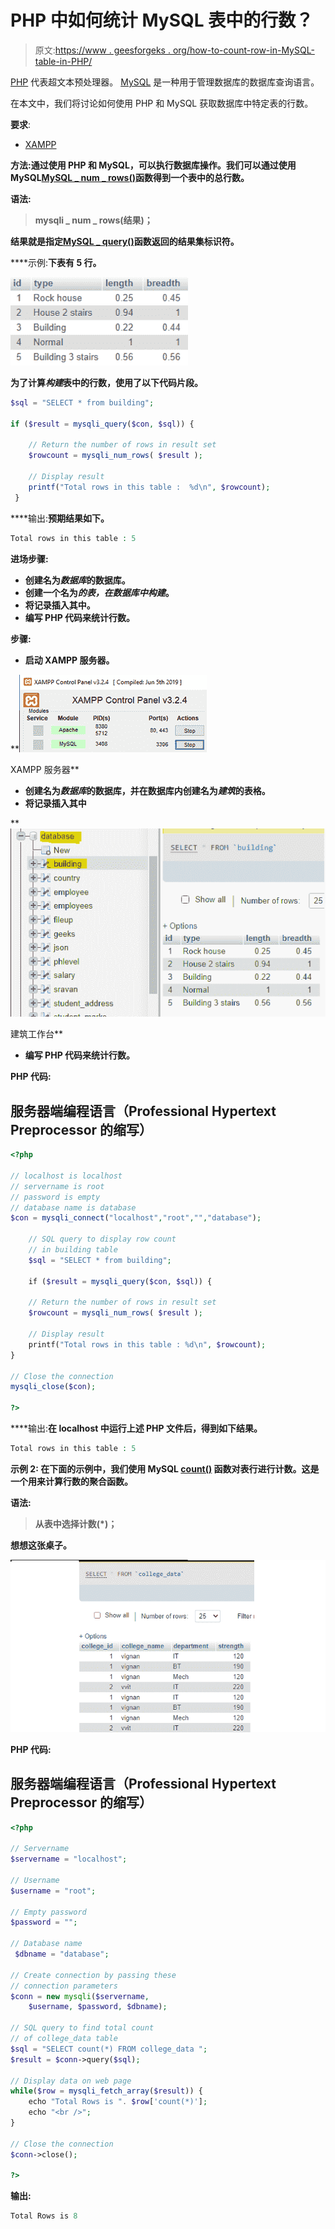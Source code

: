 # PHP 中如何统计 MySQL 表中的行数？

> 原文:[https://www . geesforgeks . org/how-to-count-row-in-MySQL-table-in-PHP/](https://www.geeksforgeeks.org/how-to-count-rows-in-mysql-table-in-php/)

[PHP](https://www.geeksforgeeks.org/php-tutorials/) 代表超文本预处理器。 [MySQL](https://www.geeksforgeeks.org/mysql-common-mysql-queries/) 是一种用于管理数据库的数据库查询语言。

在本文中，我们将讨论如何使用 PHP 和 MySQL 获取数据库中特定表的行数。

**要求**:

*   [XAMPP](https://www.geeksforgeeks.org/performing-database-operations-in-xampp/)

**方法:**通过使用 PHP 和 MySQL，可以执行数据库操作。我们可以通过使用 MySQL[**MySQL _ num _ rows()**](https://www.geeksforgeeks.org/php-mysqli_num_rows-function/)**函数**得到一个表中的总行数。****

****语法:****

> **mysqli _ num _ rows(结果)；**

**结果就是指定[**MySQL _ query()**](https://www.geeksforgeeks.org/php-mysql-select-query/)函数返回的结果集标识符。**

****示例:**下表有 5 行。**

**![](img/c66df4f7623dfbea137dc517e584ac5e.png)**

**为了计算*构建*表中的行数，使用了以下代码片段。**

```php
$sql = "SELECT * from building";

if ($result = mysqli_query($con, $sql)) {

    // Return the number of rows in result set
    $rowcount = mysqli_num_rows( $result );

    // Display result
    printf("Total rows in this table :  %d\n", $rowcount);
 }
```

****输出:**预期结果如下。**

```php
Total rows in this table : 5
```

****进场步骤:****

*   **创建名为*数据库*的数据库。**
*   **创建一个名为*的表，在数据库中构建*。**
*   **将记录插入其中。**
*   **编写 PHP 代码来统计行数。**

****步骤:****

*   **启动 XAMPP 服务器。**

**![](img/4b1d1e66ecd353fbf469d515e107cb93.png)

XAMPP 服务器** 

*   **创建名为*数据库*的数据库，并在数据库内创建名为*建筑*的表格。**
*   **将记录插入其中**

**![](img/f6f7ed6e7e64f4ad93568112e96ebcbe.png)

建筑工作台** 

*   **编写 PHP 代码来统计行数。**

****PHP 代码:****

## **服务器端编程语言（Professional Hypertext Preprocessor 的缩写）**

```php
<?php

// localhost is localhost
// servername is root
// password is empty
// database name is database
$con = mysqli_connect("localhost","root","","database");

    // SQL query to display row count
    // in building table
    $sql = "SELECT * from building";

    if ($result = mysqli_query($con, $sql)) {

    // Return the number of rows in result set
    $rowcount = mysqli_num_rows( $result );

    // Display result
    printf("Total rows in this table : %d\n", $rowcount);
}

// Close the connection
mysqli_close($con);

?>
```

****输出:**在 localhost 中运行上述 PHP 文件后，得到如下结果。**

```php
Total rows in this table : 5
```

****示例 2:** 在下面的示例中，我们使用 MySQL [**count()**](https://www.geeksforgeeks.org/count-function-in-mysql/) 函数对表行进行计数。这是一个用来计算行数的聚合函数。**

****语法**:**

> **从表中选择计数(*)；**

**想想这张桌子。**

**![](img/248ea5e318df0224559c4d0c7cee2a50.png)**

****PHP 代码:****

## **服务器端编程语言（Professional Hypertext Preprocessor 的缩写）**

```php
<?php

// Servername
$servername = "localhost";

// Username
$username = "root";

// Empty password
$password = "";

// Database name
 $dbname = "database";

// Create connection by passing these
// connection parameters
$conn = new mysqli($servername, 
    $username, $password, $dbname);

// SQL query to find total count
// of college_data table
$sql = "SELECT count(*) FROM college_data ";
$result = $conn->query($sql);

// Display data on web page
while($row = mysqli_fetch_array($result)) {
    echo "Total Rows is ". $row['count(*)'];
    echo "<br />";
}

// Close the connection
$conn->close();

?>
```

****输出:****

```php
Total Rows is 8
```